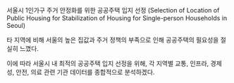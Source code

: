 서울시 1인가구 주거 안정화를 위한 공공주택 입지 선정
(Selection of Location of Public Housing for Stabilization of Housing for Single-person Households in Seoul)

타 지역에 비해 서울의 높은 집값과 주거 정책의 부족으로 인해 공공주택의 필요성을 절실히 느꼈다.

이에 따라 서울시 내 최적의 공공주택 입지 선정을 위해, 각 지역별 교통, 인프라, 경제성, 안전, 의료 관련 기관 데이터를 종합적으로 분석하겠다. 
